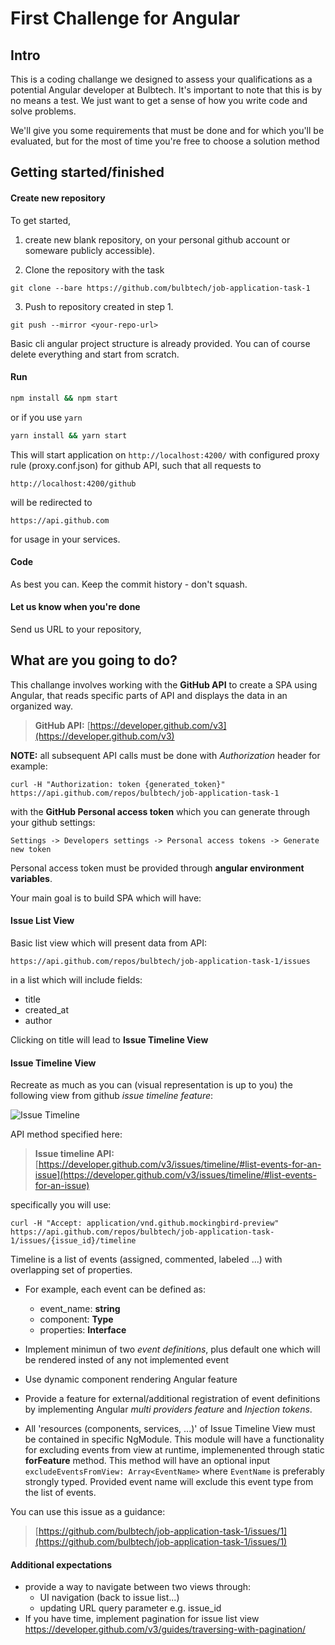 # First Challenge for Angular

## Intro

This is a coding challange we designed to assess your qualifications as a potential Angular developer at Bulbtech. It's important to note that this is by no means a test. We just want to get a sense of how you write code and solve problems.

We'll give you some requirements that must be done and for which you'll be evaluated, but for the most of time you're free to choose a solution method

## Getting started/finished

#### Create new repository

To get started, 
1) create new blank repository, on your personal github account or someware publicly accessible).

2) Clone the repository with the task
```
git clone --bare https://github.com/bulbtech/job-application-task-1
```

3) Push to repository created in step 1.
```
git push --mirror <your-repo-url>
```

Basic cli angular project structure is already provided. You can of course delete everything and start from scratch. 

#### Run

```sh
npm install && npm start
```
or if you use `yarn`
```sh
yarn install && yarn start
```
This will start application on `http://localhost:4200/` with configured proxy rule (proxy.conf.json) for github API, such that all requests to
```
http://localhost:4200/github
```
will be redirected to
```
https://api.github.com
```
for usage in your services.

#### Code
As best you can.
Keep the commit history - don't squash.

#### Let us know when you're done

Send us URL to your repository,

## What are you going to do?

This challange involves working with the **GitHub API** to create a SPA using Angular, that reads specific parts of API and displays the data in an organized way.

> **GitHub API:** [https://developer.github.com/v3](https://developer.github.com/v3)

**NOTE:** all subsequent API calls must be done with _Authorization_ header for example:
```
curl -H "Authorization: token {generated_token}" https://api.github.com/repos/bulbtech/job-application-task-1
```
with the **GitHub Personal access token** which you can generate through your github settings:
```
Settings -> Developers settings -> Personal access tokens -> Generate new token
```
Personal access token must be provided through **angular environment variables**.

Your main goal is to build SPA which will have:

#### Issue List View

Basic list view which will present data from API:
```
https://api.github.com/repos/bulbtech/job-application-task-1/issues
```
in a list which will include fields:
- title
- created_at
- author

Clicking on title will lead to **Issue Timeline View**

#### Issue Timeline View
Recreate as much as you can (visual representation is up to you) the following view from github _issue timeline feature_:

![Issue Timeline](images/issue_timeline.png?raw=true)

API method specified here:

> **Issue timeline API:** [https://developer.github.com/v3/issues/timeline/#list-events-for-an-issue](https://developer.github.com/v3/issues/timeline/#list-events-for-an-issue)

specifically you will use: 
```
curl -H "Accept: application/vnd.github.mockingbird-preview" https://api.github.com/repos/bulbtech/job-application-task-1/issues/{issue_id}/timeline
```


Timeline is a list of events (assigned, commented, labeled ...) with overlapping set of properties.

- For example, each event can be defined as:
   - event_name: **string**
   - component: **Type**
   - properties: **Interface**

- Implement minimun of two _event definitions_, plus default one which will be rendered insted of any not implemented event
- Use dynamic component rendering Angular feature
- Provide a feature for external/additional registration of event definitions by implementing Angular _multi providers feature_ and _Injection tokens_. 
- All 'resources (components, services, ...)' of Issue Timeline View must be contained in specific NgModule. 
This module will have a functionality for excluding events from view at runtime, implemenented through static **forFeature** method. This method will have an optional input `excludeEventsFromView: Array<EventName>` where `EventName` is preferably strongly typed. Provided event name will exclude this event type from the list of events.

You can use this issue as a guidance:
>[https://github.com/bulbtech/job-application-task-1/issues/1](https://github.com/bulbtech/job-application-task-1/issues/1)
#### Additional expectations

- provide a way to navigate between two views through:
   - UI navigation (back to issue list...)
   - updating URL query parameter e.g. issue_id
- If you have time, implement pagination for issue list view https://developer.github.com/v3/guides/traversing-with-pagination/
